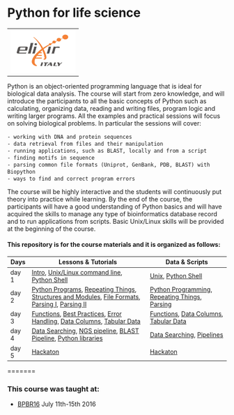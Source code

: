 # Python for life science

 <table style="width:100%">
  <tr>
    <td><img src="./img/elixir_ita_logo.png" alt="yay" height="100" width="150"></td>
    <tr/>
</table>




Python is an object-oriented programming language that is ideal for biological data analysis. The course will start from zero knowledge, and will introduce the participants to all the basic concepts of Python such as calculating, organizing data, reading and writing files, program logic and writing larger programs. All the examples and practical sessions will focus on solving biological problems. In particular the sessions will cover:

    - working with DNA and protein sequences
    - data retrieval from files and their manipulation
    - running applications, such as BLAST, locally and from a script
    - finding motifs in sequence
    - parsing common file formats (Uniprot, GenBank, PDB, BLAST) with Biopython
    - ways to find and correct program errors

The course will be highly interactive and the students will continuously put theory into practice while learning. By the end of the course, the participants will have a good understanding of Python basics and will have acquired the skills to manage any type of bioinformatics database record and to run applications from scripts. Basic Unix/Linux skills will be provided at the beginning of the course.



#### This repository is for the course materials and it is organized as follows:

Days |Lessons \& Tutorials | Data \& Scripts |
------------ | ------------- | ------------- |
day 1 | [Intro](day1/intro.md), [Unix/Linux command line](day1/1-Unix/Unix-Theory-BPBR16.md), [Python Shell](day1/2-Pythonshell/pythonshell.md) |[Unix](day1/1-Unix/unix_tutorial), [Python Shell](day1/2-Pythonshell/d1_pyshell_data_scripts) |
day 2 |[Python Programs](day2/1-PythonPrograms/PythonPrograms.md), [Repeating Things](day2/2-RepeatingThings/RepeatingThings.md), [Structures and Modules](day2/1-PythonPrograms/PythonStructureModulesImport.md), [File Formats](day2/3-Parsing/FileFormats.md),  [Parsing I](day2/3-Parsing/Parsing-Theory-I.md), [Parsing II](day2/3-Parsing/Parsing-Theory-II.md)   | [Python Programming](day2/1-PythonPrograms/d2_programing_data_scripts), [Repeating Things](day2/2-RepeatingThings/d2_repeating_data_scripts), [Parsing](day2/3-Parsing/d2_parsing_data_script) |
day 3 |[Functions](day3/1-Functions/functions.md),  [Best Practices](day3/2-Debugging/BestPracticesInProgramming.md), [Error Handling](day3/2-Debugging/ErrorHandling.md),  [Data Columns](day3/3-DataColumns/DataColumns.md), [Tabular Data](day3/4-TabularData/TabularData.md) | [Functions](day3/1-Functions/d3_functions_data_scripts), [Data Columns](day3/3-DataColumns/d3_datacolumns_data_scripts), [Tabular Data](day3/4-TabularData/d3_tabulardata_data_scripts)   |
day 4 |[Data Searching](day4/1-DataSearching/DataSearching.md), [NGS pipeline](day4/2-Pipelines/NGS_pipeline.md), [BLAST Pipeline](day4/2-Pipelines/Running-BLAST_sys.argv.md), [Python libraries](day4/3-PythonLibraries/tasks.md) |[Data Searching](day4/1-DataSearching/d4_datasearching_data_scripts), [Pipelines](day4/2-Pipelines/d4_pipelines_data_script)  |
day 5 |[Hackaton](day5/Hackathon/HACKATHON_TASKS.md) | [Hackaton](day5/Hackathon/hackathon_data_scripts)



=======


### This course was taught at:
-   [BPBR16](http://gtpb.igc.gulbenkian.pt/bicourses/BPBR16/) July 11th-15th 2016<br/>
